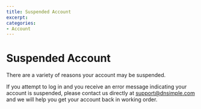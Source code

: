 ```yaml
---
title: Suspended Account
excerpt: 
categories:
- Account
---
```


# Suspended Account

There are a variety of reasons your account may be suspended.

If you attempt to log in and you receive an error message indicating your account is suspended, please contact us directly at support@dnsimple.com and we will help you get your account back in working order.
